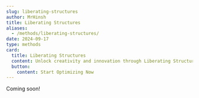 ```yaml
---
slug: liberating-structures
author: MrHinsh
title: Liberating Structures
aliases:
  - /methods/liberating-structures/
date: 2024-09-17
type: methods
card:
  title: Liberating Structures
  content: Unlock creativity and innovation through Liberating Structures. Engage your team in dynamic, inclusive conversations that drive impactful outcomes.
  button:
    content: Start Optimizing Now
---
```


Coming soon!
